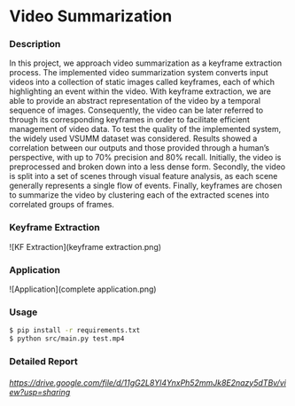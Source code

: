 # Video Summarization
### Description
In this project, we approach video summarization as a keyframe extraction process. The implemented video summarization system converts input videos into a collection of static images called keyframes, each of which highlighting an event within the video. With keyframe extraction, we are able to provide an abstract representation of the video by a temporal sequence of images. Consequently, the video can be later referred to through its corresponding keyframes in order to facilitate efficient management of video data. To test the quality of the implemented system, the widely used VSUMM dataset was considered. Results showed a correlation between our outputs and those provided through a human’s perspective, with up to 70% precision and 80% recall. Initially, the video is preprocessed and broken down into a less dense form. Secondly, the video is split into a set of scenes through visual feature analysis, as each scene generally represents a single flow of events. Finally, keyframes are chosen to summarize the video by clustering each of the extracted scenes into correlated groups of frames.

### Keyframe Extraction
![KF Extraction](keyframe extraction.png)

### Application
![Application](complete application.png)

### Usage
```sh
$ pip install -r requirements.txt
$ python src/main.py test.mp4
```
### Detailed Report
###### https://drive.google.com/file/d/11gG2L8Yl4YnxPh52mmJk8E2nazy5dTBv/view?usp=sharing

